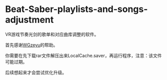 # Beat-Saber-playlists-and-songs-adjustment
VR游戏节奏光剑的歌单和对应曲库调整的软件。

首先感谢[WGzeyu](https://github.com/WGzeyu)的帮助。

你需要在先下载rar文件解压出来LocalCache.saver，再运行程序，注意：该文件可能过期。

后续想起来才会尝试优化升级。
